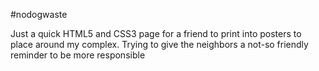#nodogwaste

Just a quick HTML5 and CSS3 page for a friend to print into posters to place around my complex.  Trying to give the neighbors a not-so friendly reminder to be more responsible
